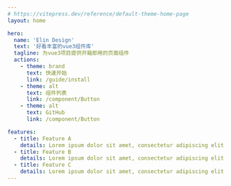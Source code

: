 ```yaml
---
# https://vitepress.dev/reference/default-theme-home-page
layout: home

hero:
  name: 'Elin Design'
  text: '好看丰富的vue3组件库'
  tagline: 为vue3项目提供开箱即用的页面组件
  actions:
    - theme: brand
      text: 快速开始
      link: /guide/install
    - theme: alt
      text: 组件列表
      link: /component/Button
    - theme: alt
      text: GitHub
      link: /component/Button

features:
  - title: Feature A
    details: Lorem ipsum dolor sit amet, consectetur adipiscing elit
  - title: Feature B
    details: Lorem ipsum dolor sit amet, consectetur adipiscing elit
  - title: Feature C
    details: Lorem ipsum dolor sit amet, consectetur adipiscing elit
---
```

